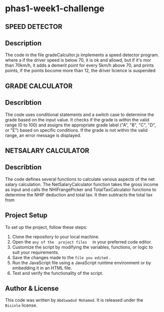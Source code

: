 # phas1-week1-challenge


## SPEED DETECTOR


## Description
The code in the file gradeCalcultor.js implements a speed detector program.
where a if the driver speed is below 70, it is ok and allowd, but if it's 
mor than 70km/h, it adds a demerit point for every 5km/h above 70, and prints 
points, if the points bocome more than 12, the driver licience is suspended




## GRADE CALCULATOR

## Describtion
The code uses conditional statements and a switch case to determine the grade based on the input value. It checks if the grade is within the valid range (0 to 100) and assigns the appropriate grade label ("A", "B", "C", "D", or "E") based on specific conditions. If the grade is not within the valid range, an error message is displayed.



## NETSALARY CALCULATOR


## Describtion 
The code defines several functions to calculate various aspects of the net salary calculation. The NetSalaryCalculator function takes the gross income as input and calls the NHIFrangePicker and TotalTaxCalculator functions to determine the NHIF deduction and total tax. It then subtracts the total tax from

## Project Setup

To set up the project, follow these steps:

1. Clone the repository to your local machine.
2. Open the `any of the  project files  `  in your preferred code editor.
4. Customize the script by modifying the variables, functions, or logic to suit your requirements.
5. Save the changes made to the `file you edited` .
6. Run the JavaScript file using a JavaScript runtime environment or by embedding it in an HTML file.
7. Test and verify the functionality of the script.


## Author & License

This code was written by `Abdiwadud Mohamed`. It is released under the `Bisinle` license.
